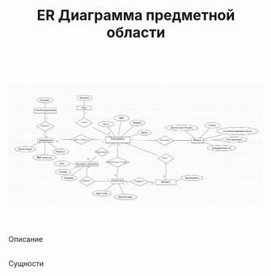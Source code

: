 <br><br><br>
<h1 align="center">ER Диаграмма предметной области</h1>
<br><br><br>

![](https://github.com/tenxdevelop/MigrationProject/blob/main/ERModel.png)

<br><br><br>
Описание

<br>
Сущности

